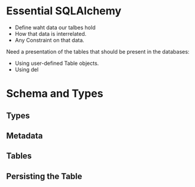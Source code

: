 # Essential SQLAlchemy

- Define waht data our talbes hold
- How that data is interrelated.
- Any Constraint on that data.

Need a presentation of the tables that should be present in the databases:

- Using user-defined Table objects.
- Using del


# Schema and Types

## Types

## Metadata

## Tables

## Persisting the Table

